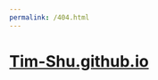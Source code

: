 ```yaml
---
permalink: /404.html
---
```

<!DOCTYPE html>
<html lang="en">
<head>
    <meta charset="UTF-8">
    <title>404- .tim-shu.github.io</title>
    <meta name="keywords" content="https://github.com/Tim-Shu" />
    <meta name="description" content="https://github.com/Tim-Shu" />
</head>
<body>
 <div class="container-lg px-3 my-5 markdown-body" style="z-index: 7777777">
	 <h1><a href="https://tim-shu.github.io/">Tim-Shu.github.io</a></h1>
 </div>
	 <script type="text/javascript" src="//qzonestyle.gtimg.cn/qzone/hybrid/app/404/search_children.js" charset="utf-8"></script>
</body>
</html>
